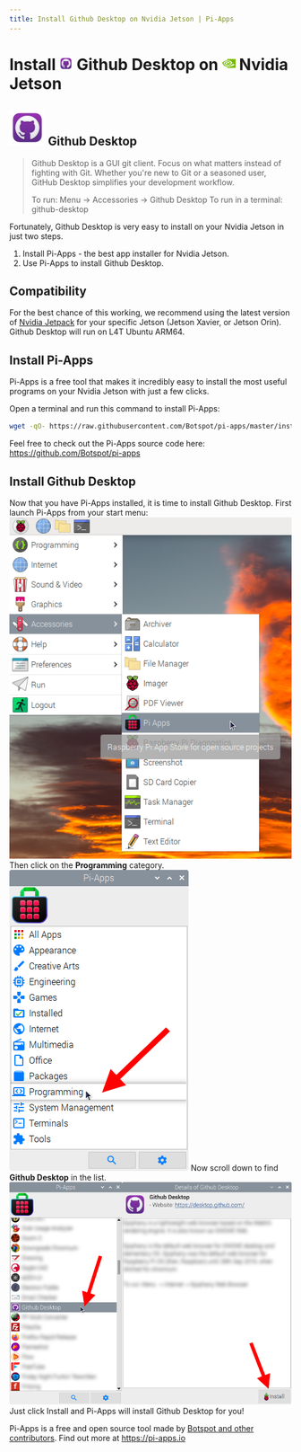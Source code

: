 ```yaml
---
title: Install Github Desktop on Nvidia Jetson | Pi-Apps
---
```

<div class="simple-install-content content">

# Install <img src="/img/app-icons/Github Desktop/icon-64.png" height=24> Github Desktop on <img src=/img/other-icons/nvidia-icon.svg height=24> Nvidia Jetson

## <img src="/img/app-icons/Github Desktop/icon-64.png"> Github Desktop
> Github Desktop is a GUI git client.
> Focus on what matters instead of fighting with Git. Whether you're new to Git or a seasoned user, GitHub Desktop simplifies your development workflow.
> 
> To run: Menu -> Accessories -> Github Desktop
> To run in a terminal: github-desktop

Fortunately, Github Desktop is very easy to install on your Nvidia Jetson in just two steps.
1. Install Pi-Apps - the best app installer for Nvidia Jetson.
2. Use Pi-Apps to install Github Desktop.
</div>
<div class="simple-install-content content">

## Compatibility
For the best chance of this working, we recommend using the latest version of [Nvidia Jetpack](https://developer.nvidia.com/embedded/jetpack-archive) for your specific Jetson (Jetson Xavier, or Jetson Orin).
Github Desktop will run on L4T Ubuntu ARM64.
</div>
<div class="simple-install-content content">

## Install Pi-Apps

Pi-Apps is a free tool that makes it incredibly easy to install the most useful programs on your Nvidia Jetson with just a few clicks.

Open a terminal and run this command to install Pi-Apps:
```bash
wget -qO- https://raw.githubusercontent.com/Botspot/pi-apps/master/install | bash
```
Feel free to check out the Pi-Apps source code here: https://github.com/Botspot/pi-apps
</div>
<div class="simple-install-content content">

## Install Github Desktop

Now that you have Pi-Apps installed, it is time to install Github Desktop.
First launch Pi-Apps from your start menu:
<img src="/img/start-menu.png">
Then click on the <b>Programming</b> category.
<img src="/img/category-selections/Programming.png">
Now scroll down to find <b>Github Desktop</b> in the list.
<img src="/img/app-icons/Github Desktop/app-selection.png">
Just click Install and Pi-Apps will install Github Desktop for you!
</div>
<div class="simple-install-content content">

Pi-Apps is a free and open source tool made by [Botspot and other contributors](/about/#contributors). Find out more at https://pi-apps.io
</div>
